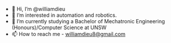 - 👋 Hi, I’m @williamdieu
- 👀 I’m interested in automation and robotics.
- 🌱 I’m currently studying a Bachelor of Mechatronic Engineering (Honours)/Computer Science at UNSW
- 📫 How to reach me - williamdieu8@gmail.com

<!---
williamdieu/williamdieu is a ✨ special ✨ repository because its `README.md` (this file) appears on your GitHub profile.
You can click the Preview link to take a look at your changes.
--->
